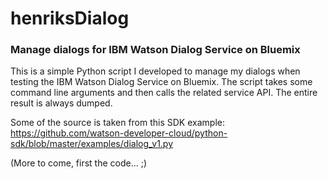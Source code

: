 # henriksDialog

### Manage dialogs for IBM Watson Dialog Service on Bluemix

This is a simple Python script I developed to manage my dialogs when testing the IBM Watson Dialog Service on Bluemix.
The script takes some command line arguments and then calls the related service API. The entire result is always dumped.

Some of the source is taken from this SDK example:
https://github.com/watson-developer-cloud/python-sdk/blob/master/examples/dialog_v1.py

(More to come, first the code... ;)
